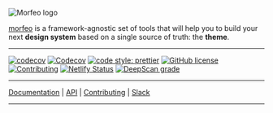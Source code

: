 ![Morfeo logo](https://morfeo.dev/img/morfeo.png)

[morfeo](https://morfeo.dev) is a framework-agnostic set of tools that will help you to build your next <strong>design system</strong> based on a single source of truth: the **theme**.

---

[![codecov](https://codecov.io/gh/VLK-STUDIO/morfeo/branch/main/graph/badge.svg?token=CZBHY8J802)](https://codecov.io/gh/VLK-STUDIO/morfeo)
[![Codecov](https://github.com/VLK-STUDIO/morfeo/actions/workflows/codecov.yml/badge.svg)](https://github.com/VLK-STUDIO/morfeo/actions/workflows/codecov.yml)
[![code style: prettier](https://img.shields.io/badge/code_style-prettier-ff69b4.svg?style=flat-square)](https://github.com/prettier/prettier)
[![GitHub license](https://img.shields.io/github/license/VLK-STUDIO/morfeo)](https://github.com/VLK-STUDIO/morfeo/blob/main/LICENSE)
[![Contributing](https://img.shields.io/badge/PRs-welcome-brightgreen)](https://github.com/VLK-STUDIO/morfeo/blob/main/CONTRIBUTING.md)
[![Netlify Status](https://api.netlify.com/api/v1/badges/93b009d2-94be-4d40-baa3-9f86a51922ce/deploy-status)](https://app.netlify.com/sites/cocky-kare-d8d81e/deploys)
[![DeepScan grade](https://deepscan.io/api/teams/15451/projects/18608/branches/460695/badge/grade.svg)](https://deepscan.io/dashboard#view=project&tid=15451&pid=18608&bid=460695)

---

[Documentation](https://morfeo.dev) | [API](https://github.com/VLK-STUDIO/morfeo) | [Contributing](https://github.com/VLK-STUDIO/morfeo/blob/main/CONTRIBUTING.md) | [Slack](https://morfeo.slack.com)

---
